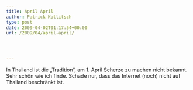```yaml
---
title: April April
author: Patrick Kollitsch
type: post
date: 2009-04-02T01:17:54+00:00
url: /2009/04/april-april/




---
```

In Thailand ist die &#8222;Tradition&#8220;, am 1. April Scherze zu machen nicht bekannt. Sehr schön wie ich finde. Schade nur, dass das Internet (noch) nicht auf Thailand beschränkt ist.